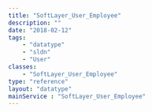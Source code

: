 ```yaml
---
title: "SoftLayer_User_Employee"
description: ""
date: "2018-02-12"
tags:
    - "datatype"
    - "sldn"
    - "User"
classes:
    - "SoftLayer_User_Employee"
type: "reference"
layout: "datatype"
mainService : "SoftLayer_User_Employee"
---
```

